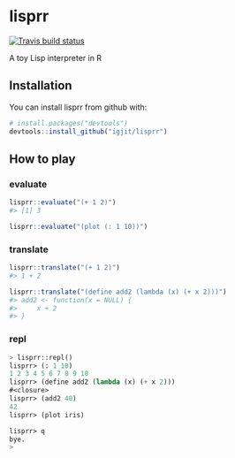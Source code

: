 # lisprr

<!-- badges: start -->
[![Travis build status](https://travis-ci.org/igjit/lisprr.svg?branch=master)](https://travis-ci.org/igjit/lisprr)
<!-- badges: end -->

A toy Lisp interpreter in R

## Installation

You can install lisprr from github with:


``` r
# install.packages("devtools")
devtools::install_github("igjit/lisprr")
```

## How to play

### evaluate

```r
lisprr::evaluate("(+ 1 2)")
#> [1] 3
```

```r
lisprr::evaluate("(plot (: 1 10))")
```

### translate

```r
lisprr::translate("(+ 1 2)")
#> 1 + 2
```

```r
lisprr::translate("(define add2 (lambda (x) (+ x 2)))")
#> add2 <- function(x = NULL) {
#>     x + 2
#> }
```

### repl

```lisp
> lisprr::repl()
lisprr> (: 1 10)
1 2 3 4 5 6 7 8 9 10
lisprr> (define add2 (lambda (x) (+ x 2)))
#<closure>
lisprr> (add2 40)
42
lisprr> (plot iris)

lisprr> q
bye.
>
```
